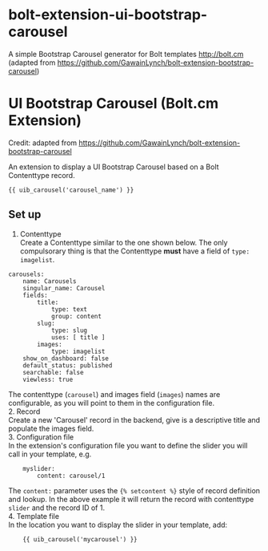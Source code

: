# bolt-extension-ui-bootstrap-carousel
A simple Bootstrap Carousel generator for Bolt templates http://bolt.cm (adapted from https://github.com/GawainLynch/bolt-extension-bootstrap-carousel)

UI Bootstrap Carousel (Bolt.cm Extension)
=========================================

Credit: adapted from https://github.com/GawainLynch/bolt-extension-bootstrap-carousel

An extension to display a UI Bootstrap Carousel based on a Bolt Contenttype record.

    {{ uib_carousel('carousel_name') }}

Set up
------

1. Contenttype  
   Create a Contenttype similar to the one shown below.  The only compulsorary 
   thing is that the Contenttype **must** have a field of `type: imagelist`.
```
carousels:
    name: Carousels
    singular_name: Carousel
    fields:
        title:
            type: text
            group: content      
        slug:
            type: slug
            uses: [ title ]
        images:
            type: imagelist
    show_on_dashboard: false
    default_status: published
    searchable: false
    viewless: true    
```
   The contenttype (`carousel`) and images field (`images`) names are configurable, 
   as you will point to them in the configuration file.  
2. Record   
   Create a new 'Carousel' record in the backend, give is a descriptive title and 
   populate the images field.  
3. Configuration file  
   In the extension's configuration file you want to define the slider you will 
   call in your template, e.g.
```
    myslider:
        content: carousel/1
```
   The `content:` parameter uses the `{% setcontent %}` style of record definition
   and lookup.  In the above example it will return the record with contenttype 
   `slider` and the record ID of 1.  
4. Template file  
    In the location you want to display the slider in your template, add:  
```
    {{ uib_carousel('mycarousel') }}
```
